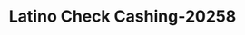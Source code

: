 ---
f_zip-code: 22041
f_state-code: VA
title: Latino Check Cashing-20258
f_phone: 703-820-6488
f_city-only: Falls Church
f_address: 5867 Columbia Pike Falls Church
f_location-unique-id: '20258'
slug: latino-check-cashing-20258
updated-on: '2024-05-30T13:46:58.046Z'
created-on: '2024-05-30T13:36:59.803Z'
published-on: '2024-05-30T13:54:32.469Z'
f_city-state: cms/city/falls-church-va.md
f_company: cms/company/latino-check-cashing.md
f_state: cms/state/virginia.md
layout: '[payday-loan].html'
tags: payday-loan
---